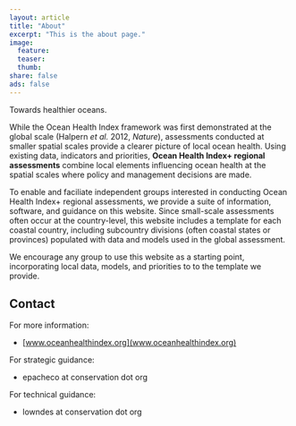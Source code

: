 ```yaml
---
layout: article
title: "About"
excerpt: "This is the about page."
image:
  feature:
  teaser:
  thumb:
share: false
ads: false
---
```


Towards healthier oceans.

While the Ocean Health Index framework was first demonstrated at the global scale (Halpern _et al._ 2012, _Nature_), assessments conducted at smaller spatial scales provide a clearer picture of local ocean health. Using existing data, indicators and priorities, **Ocean Health Index+ regional assessments** combine local elements influencing ocean health at the spatial scales where policy and management decisions are made.  

To enable and faciliate independent groups interested in conducting Ocean Health Index+ regional assessments, we provide a suite of information, software, and guidance on this website. Since small-scale assessments often occur at the country-level, this website includes a template for each coastal country, including subcountry divisions (often coastal states or provinces) populated with data and models used in the global assessment.  

We encourage any group to use this website as a starting point, incorporating local data, models, and priorities to to the template we provide.


## Contact

For more information:  

- [www.oceanhealthindex.org](www.oceanhealthindex.org)  

For strategic guidance:

- epacheco at conservation dot org  

For technical guidance:

- lowndes at conservation dot org
